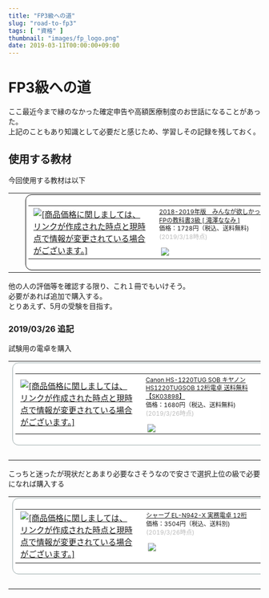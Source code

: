 ```yaml
---
title: "FP3級への道"
slug: "road-to-fp3"
tags: [ "資格" ]
thumbnail: "images/fp_logo.png"
date: 2019-03-11T00:00:00+09:00
---
```


# FP3級への道

ここ最近今まで縁のなかった確定申告や高額医療制度のお世話になることがあった。  
上記のこともあり知識として必要だと感じため、学習しその記録を残しておく。

## 使用する教材

今回使用する教材は以下

<table border="0" cellpadding="0" cellspacing="0"><tr><td><p style="font-size:12px;line-height:1.4em;margin:5px;word-wrap:break-word"></p></td><td><div style="border:1px solid #000000;border-radius:.75rem;background-color:#FFFFFF;width:504px;margin:0px;padding:5px;text-align:center;overflow:hidden;"><table><tr><td style="width:240px"><a href="https://hb.afl.rakuten.co.jp/hgc/181a658b.90ca9f5c.181a658c.d64ef0de/?pc=https%3A%2F%2Fitem.rakuten.co.jp%2Fbook%2F15459211%2F&m=http%3A%2F%2Fm.rakuten.co.jp%2Fbook%2Fi%2F19116132%2F&link_type=picttext&ut=eyJwYWdlIjoiaXRlbSIsInR5cGUiOiJwaWN0dGV4dCIsInNpemUiOiIyNDB4MjQwIiwibmFtIjoxLCJuYW1wIjoicmlnaHQiLCJjb20iOjEsImNvbXAiOiJsZWZ0IiwicHJpY2UiOjEsImJvciI6MSwiY29sIjowLCJiYnRuIjowfQ%3D%3D" target="_blank" rel="nofollow noopener noreferrer" style="word-wrap:break-word;"  ><img src="https://hbb.afl.rakuten.co.jp/hgb/181a658b.90ca9f5c.181a658c.d64ef0de/?me_id=1213310&item_id=19116132&m=https%3A%2F%2Fthumbnail.image.rakuten.co.jp%2F%400_mall%2Fbook%2Fcabinet%2F5855%2F9784813275855.jpg%3F_ex%3D80x80&pc=https%3A%2F%2Fthumbnail.image.rakuten.co.jp%2F%400_mall%2Fbook%2Fcabinet%2F5855%2F9784813275855.jpg%3F_ex%3D240x240&s=240x240&t=picttext" border="0" style="margin:2px" alt="[商品価格に関しましては、リンクが作成された時点と現時点で情報が変更されている場合がございます。]" title="[商品価格に関しましては、リンクが作成された時点と現時点で情報が変更されている場合がございます。]"></a></td><td style="vertical-align:top;width:248px;"><p style="font-size:12px;line-height:1.4em;text-align:left;margin:0px;padding:2px 6px;word-wrap:break-word"><a href="https://hb.afl.rakuten.co.jp/hgc/181a658b.90ca9f5c.181a658c.d64ef0de/?pc=https%3A%2F%2Fitem.rakuten.co.jp%2Fbook%2F15459211%2F&m=http%3A%2F%2Fm.rakuten.co.jp%2Fbook%2Fi%2F19116132%2F&link_type=picttext&ut=eyJwYWdlIjoiaXRlbSIsInR5cGUiOiJwaWN0dGV4dCIsInNpemUiOiIyNDB4MjQwIiwibmFtIjoxLCJuYW1wIjoicmlnaHQiLCJjb20iOjEsImNvbXAiOiJsZWZ0IiwicHJpY2UiOjEsImJvciI6MSwiY29sIjowLCJiYnRuIjowfQ%3D%3D" target="_blank" rel="nofollow noopener noreferrer" style="word-wrap:break-word;"  >2018-2019年版　みんなが欲しかった！　FPの教科書3級 [ 滝澤ななみ ]</a><br><span >価格：1728円（税込、送料無料)</span> <span style="color:#BBB">(2019/3/18時点)</span></p><div style="margin:10px;"><a href="https://hb.afl.rakuten.co.jp/hgc/181a658b.90ca9f5c.181a658c.d64ef0de/?pc=https%3A%2F%2Fitem.rakuten.co.jp%2Fbook%2F15459211%2F&m=http%3A%2F%2Fm.rakuten.co.jp%2Fbook%2Fi%2F19116132%2F&link_type=picttext&ut=eyJwYWdlIjoiaXRlbSIsInR5cGUiOiJwaWN0dGV4dCIsInNpemUiOiIyNDB4MjQwIiwibmFtIjoxLCJuYW1wIjoicmlnaHQiLCJjb20iOjEsImNvbXAiOiJsZWZ0IiwicHJpY2UiOjEsImJvciI6MSwiY29sIjowLCJiYnRuIjowfQ%3D%3D" target="_blank" rel="nofollow noopener noreferrer" style="word-wrap:break-word;"  ><img src="https://static.affiliate.rakuten.co.jp/makelink/rl.svg" style="float:left;max-height:27px;width:auto;margin-top:0"></a><a href="https://hb.afl.rakuten.co.jp/hgc/181a658b.90ca9f5c.181a658c.d64ef0de/?pc=https%3A%2F%2Fitem.rakuten.co.jp%2Fbook%2F15459211%2F%3Fscid%3Daf_pc_bbtn&m=http%3A%2F%2Fm.rakuten.co.jp%2Fbook%2Fi%2F19116132%2F%3Fscid%3Daf_pc_bbtn&link_type=picttext&ut=eyJwYWdlIjoiaXRlbSIsInR5cGUiOiJwaWN0dGV4dCIsInNpemUiOiIyNDB4MjQwIiwibmFtIjoxLCJuYW1wIjoicmlnaHQiLCJjb20iOjEsImNvbXAiOiJsZWZ0IiwicHJpY2UiOjEsImJvciI6MSwiY29sIjowLCJiYnRuIjowfQ==" target="_blank" rel="nofollow noopener noreferrer" style="word-wrap:break-word;"  ></a></div></td><tr></table></div></td></tr></table>

他の人の評価等を確認する限り、これ１冊でもいけそう。  
必要があれば追加で購入する。  
とりあえず、5月の受験を目指す。

### 2019/03/26 追記

試験用の電卓を購入

<table border="0" cellpadding="0" cellspacing="0"><tr><td><div style="border:1px solid #95a5a6;border-radius:.75rem;background-color:#FFFFFF;width:504px;margin:0px;padding:5px;text-align:center;overflow:hidden;"><table><tr><td style="width:240px"><a href="https://hb.afl.rakuten.co.jp/hgc/1827b1b9.65b042a9.1827b1ba.262d3a3c/?pc=https%3A%2F%2Fitem.rakuten.co.jp%2Fthinkrich%2Ff00831%2F&m=http%3A%2F%2Fm.rakuten.co.jp%2Fthinkrich%2Fi%2F10004617%2F&link_type=picttext&ut=eyJwYWdlIjoiaXRlbSIsInR5cGUiOiJwaWN0dGV4dCIsInNpemUiOiIyNDB4MjQwIiwibmFtIjoxLCJuYW1wIjoicmlnaHQiLCJjb20iOjEsImNvbXAiOiJkb3duIiwicHJpY2UiOjEsImJvciI6MSwiY29sIjoxLCJiYnRuIjowfQ%3D%3D" target="_blank" rel="nofollow noopener noreferrer" style="word-wrap:break-word;"  ><img src="https://hbb.afl.rakuten.co.jp/hgb/1827b1b9.65b042a9.1827b1ba.262d3a3c/?me_id=1333995&item_id=10004617&m=https%3A%2F%2Fthumbnail.image.rakuten.co.jp%2F%400_mall%2Fthinkrich%2Fcabinet%2F05684892%2Fs03898.jpg%3F_ex%3D80x80&pc=https%3A%2F%2Fthumbnail.image.rakuten.co.jp%2F%400_mall%2Fthinkrich%2Fcabinet%2F05684892%2Fs03898.jpg%3F_ex%3D240x240&s=240x240&t=picttext" border="0" style="margin:2px" alt="[商品価格に関しましては、リンクが作成された時点と現時点で情報が変更されている場合がございます。]" title="[商品価格に関しましては、リンクが作成された時点と現時点で情報が変更されている場合がございます。]"></a></td><td style="vertical-align:top;width:248px;"><p style="font-size:12px;line-height:1.4em;text-align:left;margin:0px;padding:2px 6px;word-wrap:break-word"><a href="https://hb.afl.rakuten.co.jp/hgc/1827b1b9.65b042a9.1827b1ba.262d3a3c/?pc=https%3A%2F%2Fitem.rakuten.co.jp%2Fthinkrich%2Ff00831%2F&m=http%3A%2F%2Fm.rakuten.co.jp%2Fthinkrich%2Fi%2F10004617%2F&link_type=picttext&ut=eyJwYWdlIjoiaXRlbSIsInR5cGUiOiJwaWN0dGV4dCIsInNpemUiOiIyNDB4MjQwIiwibmFtIjoxLCJuYW1wIjoicmlnaHQiLCJjb20iOjEsImNvbXAiOiJkb3duIiwicHJpY2UiOjEsImJvciI6MSwiY29sIjoxLCJiYnRuIjowfQ%3D%3D" target="_blank" rel="nofollow noopener noreferrer" style="word-wrap:break-word;"  >Canon HS-1220TUG SOB キヤノン HS1220TUGSOB 12桁電卓 送料無料 【SK03898】</a><br><span >価格：1680円（税込、送料無料)</span> <span style="color:#BBB">(2019/3/26時点)</span></p><div style="margin:10px;"><a href="https://hb.afl.rakuten.co.jp/hgc/1827b1b9.65b042a9.1827b1ba.262d3a3c/?pc=https%3A%2F%2Fitem.rakuten.co.jp%2Fthinkrich%2Ff00831%2F&m=http%3A%2F%2Fm.rakuten.co.jp%2Fthinkrich%2Fi%2F10004617%2F&link_type=picttext&ut=eyJwYWdlIjoiaXRlbSIsInR5cGUiOiJwaWN0dGV4dCIsInNpemUiOiIyNDB4MjQwIiwibmFtIjoxLCJuYW1wIjoicmlnaHQiLCJjb20iOjEsImNvbXAiOiJkb3duIiwicHJpY2UiOjEsImJvciI6MSwiY29sIjoxLCJiYnRuIjowfQ%3D%3D" target="_blank" rel="nofollow noopener noreferrer" style="word-wrap:break-word;"  ><img src="https://static.affiliate.rakuten.co.jp/makelink/rl.svg" style="float:left;max-height:27px;width:auto;margin-top:0"></a><a href="https://hb.afl.rakuten.co.jp/hgc/1827b1b9.65b042a9.1827b1ba.262d3a3c/?pc=https%3A%2F%2Fitem.rakuten.co.jp%2Fthinkrich%2Ff00831%2F%3Fscid%3Daf_pc_bbtn&m=http%3A%2F%2Fm.rakuten.co.jp%2Fthinkrich%2Fi%2F10004617%2F%3Fscid%3Daf_pc_bbtn&link_type=picttext&ut=eyJwYWdlIjoiaXRlbSIsInR5cGUiOiJwaWN0dGV4dCIsInNpemUiOiIyNDB4MjQwIiwibmFtIjoxLCJuYW1wIjoicmlnaHQiLCJjb20iOjEsImNvbXAiOiJkb3duIiwicHJpY2UiOjEsImJvciI6MSwiY29sIjoxLCJiYnRuIjowfQ==" target="_blank" rel="nofollow noopener noreferrer" style="word-wrap:break-word;"  ></a></div></td><tr></table></div><br><p style="color:#000000;font-size:12px;line-height:1.4em;margin:5px;word-wrap:break-word"></p></td></tr></table>

こっちと迷ったが現状だとあまり必要なさそうなので安さで選択上位の級で必要になれば購入する

<table border="0" cellpadding="0" cellspacing="0"><tr><td><div style="border:1px solid #95a5a6;border-radius:.75rem;background-color:#FFFFFF;width:504px;margin:0px;padding:5px;text-align:center;overflow:hidden;"><table><tr><td style="width:240px"><a href="https://hb.afl.rakuten.co.jp/hgc/1827b3ce.cad754f7.1827b3cf.16ed834b/?pc=https%3A%2F%2Fitem.rakuten.co.jp%2Fec-current%2F4974019761527%2F&m=http%3A%2F%2Fm.rakuten.co.jp%2Fec-current%2Fi%2F11533256%2F&link_type=picttext&ut=eyJwYWdlIjoiaXRlbSIsInR5cGUiOiJwaWN0dGV4dCIsInNpemUiOiIyNDB4MjQwIiwibmFtIjoxLCJuYW1wIjoicmlnaHQiLCJjb20iOjEsImNvbXAiOiJkb3duIiwicHJpY2UiOjEsImJvciI6MSwiY29sIjoxLCJiYnRuIjowfQ%3D%3D" target="_blank" rel="nofollow noopener noreferrer" style="word-wrap:break-word;"  ><img src="https://hbb.afl.rakuten.co.jp/hgb/1827b3ce.cad754f7.1827b3cf.16ed834b/?me_id=1220942&item_id=11533256&m=https%3A%2F%2Fthumbnail.image.rakuten.co.jp%2F%400_mall%2Fec-current%2Fcabinet%2F271%2F4974019761527.jpg%3F_ex%3D80x80&pc=https%3A%2F%2Fthumbnail.image.rakuten.co.jp%2F%400_mall%2Fec-current%2Fcabinet%2F271%2F4974019761527.jpg%3F_ex%3D240x240&s=240x240&t=picttext" border="0" style="margin:2px" alt="[商品価格に関しましては、リンクが作成された時点と現時点で情報が変更されている場合がございます。]" title="[商品価格に関しましては、リンクが作成された時点と現時点で情報が変更されている場合がございます。]"></a></td><td style="vertical-align:top;width:248px;"><p style="font-size:12px;line-height:1.4em;text-align:left;margin:0px;padding:2px 6px;word-wrap:break-word"><a href="https://hb.afl.rakuten.co.jp/hgc/1827b3ce.cad754f7.1827b3cf.16ed834b/?pc=https%3A%2F%2Fitem.rakuten.co.jp%2Fec-current%2F4974019761527%2F&m=http%3A%2F%2Fm.rakuten.co.jp%2Fec-current%2Fi%2F11533256%2F&link_type=picttext&ut=eyJwYWdlIjoiaXRlbSIsInR5cGUiOiJwaWN0dGV4dCIsInNpemUiOiIyNDB4MjQwIiwibmFtIjoxLCJuYW1wIjoicmlnaHQiLCJjb20iOjEsImNvbXAiOiJkb3duIiwicHJpY2UiOjEsImJvciI6MSwiY29sIjoxLCJiYnRuIjowfQ%3D%3D" target="_blank" rel="nofollow noopener noreferrer" style="word-wrap:break-word;"  >シャープ EL-N942-X 実務電卓 12桁</a><br><span >価格：3504円（税込、送料別)</span> <span style="color:#BBB">(2019/3/26時点)</span></p><div style="margin:10px;"><a href="https://hb.afl.rakuten.co.jp/hgc/1827b3ce.cad754f7.1827b3cf.16ed834b/?pc=https%3A%2F%2Fitem.rakuten.co.jp%2Fec-current%2F4974019761527%2F&m=http%3A%2F%2Fm.rakuten.co.jp%2Fec-current%2Fi%2F11533256%2F&link_type=picttext&ut=eyJwYWdlIjoiaXRlbSIsInR5cGUiOiJwaWN0dGV4dCIsInNpemUiOiIyNDB4MjQwIiwibmFtIjoxLCJuYW1wIjoicmlnaHQiLCJjb20iOjEsImNvbXAiOiJkb3duIiwicHJpY2UiOjEsImJvciI6MSwiY29sIjoxLCJiYnRuIjowfQ%3D%3D" target="_blank" rel="nofollow noopener noreferrer" style="word-wrap:break-word;"  ><img src="https://static.affiliate.rakuten.co.jp/makelink/rl.svg" style="float:left;max-height:27px;width:auto;margin-top:0"></a><a href="https://hb.afl.rakuten.co.jp/hgc/1827b3ce.cad754f7.1827b3cf.16ed834b/?pc=https%3A%2F%2Fitem.rakuten.co.jp%2Fec-current%2F4974019761527%2F%3Fscid%3Daf_pc_bbtn&m=http%3A%2F%2Fm.rakuten.co.jp%2Fec-current%2Fi%2F11533256%2F%3Fscid%3Daf_pc_bbtn&link_type=picttext&ut=eyJwYWdlIjoiaXRlbSIsInR5cGUiOiJwaWN0dGV4dCIsInNpemUiOiIyNDB4MjQwIiwibmFtIjoxLCJuYW1wIjoicmlnaHQiLCJjb20iOjEsImNvbXAiOiJkb3duIiwicHJpY2UiOjEsImJvciI6MSwiY29sIjoxLCJiYnRuIjowfQ==" target="_blank" rel="nofollow noopener noreferrer" style="word-wrap:break-word;"  ></a></div></td><tr></table></div><br><p style="color:#000000;font-size:12px;line-height:1.4em;margin:5px;word-wrap:break-word"></p></td></tr></table>

